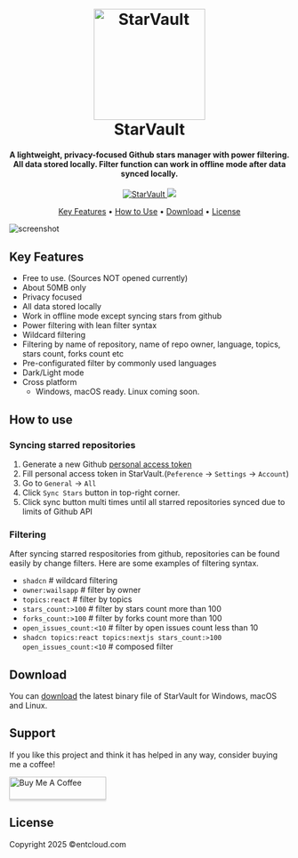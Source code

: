 <h1 align="center">
  <br>
  <a href="https://github.com/entcloudcom/StarVault/"><img src="https://raw.githubusercontent.com/entcloudcom/StarVault/master/assets/img/logo.png" alt="StarVault" width="200"></a>
  <br>
    StarVault
  <br>
</h1>

<h4 align="center">A lightweight, privacy-focused Github stars manager with power filtering. All data stored locally. Filter function can work in offline mode after data synced locally.</h4>

<p align="center">
  <a href="https://github.com/entcloudcom/StarVault/">
    <img src="https://img.shields.io/github/v/release/entcloudcom/StarVault"
         alt="StarVault">
  </a>

  <a href="https://www.paypal.me/leopku">
    <img src="https://img.shields.io/badge/$-donate-ff69b4.svg?maxAge=2592000&amp;style=flat">
  </a>
</p>

<p align="center">
  <a href="#key-features">Key Features</a> •
  <a href="#how-to-use">How to Use</a> •
  <a href="#download">Download</a> •
  <a href="#license">License</a>
</p>

![screenshot](https://raw.githubusercontent.com/entcloudcom/StarVault/master/assets/screenshot.png)

## Key Features

* Free to use. (Sources NOT opened currently)
* About 50MB only
* Privacy focused
* All data stored locally
* Work in offline mode except syncing stars from github
* Power filtering with lean filter syntax
* Wildcard filtering
* Filtering by name of repository, name of repo owner, language, topics, stars count, forks count etc
* Pre-configurated filter by commonly used languages
* Dark/Light mode
* Cross platform
  - Windows, macOS ready. Linux coming soon.

## How to use

### Syncing starred repositories
1. Generate a new Github <a href="https://github.com/settings/personal-access-tokens/new" target="_blank">personal access token</a>
2. Fill personal access token in StarVault.(`Peference` -> `Settings` -> `Account`)
3. Go to `General` -> `All`
4. Click `Sync Stars` button in top-right corner.
5. Click sync button multi times until all starred repositories synced due to limits of Github API

### Filtering
After syncing starred respositories from github, repositories can be found easily by change filters. Here are some examples of filtering syntax.

* `shadcn`  # wildcard filtering
* `owner:wailsapp` # filter by owner
* `topics:react` # filter by topics
* `stars_count:>100` # filter by stars count more than 100
* `forks_count:>100` # filter by forks count more than 100
* `open_issues_count:<10` # filter by open issues count less than 10
* `shadcn topics:react topics:nextjs stars_count:>100 open_issues_count:<10` # composed filter

## Download

You can [download](https://github.com/entcloudcom/StarVault/releases) the latest binary file of StarVault for Windows, macOS and Linux.

## Support

If you like this project and think it has helped in any way, consider buying me a coffee!

<a href="https://www.paypal.me/leopku" target="_blank"><img src="app/img/bmc-button.png" alt="Buy Me A Coffee" style="height: 41px !important;width: 174px !important;box-shadow: 0px 3px 2px 0px rgba(190, 190, 190, 0.5) !important;-webkit-box-shadow: 0px 3px 2px 0px rgba(190, 190, 190, 0.5) !important;" ></a>


## License

Copyright 2025 &copy;entcloud.com
